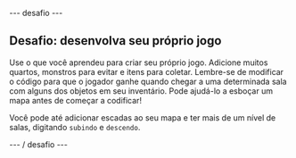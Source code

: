 \--- desafio \---

## Desafio: desenvolva seu próprio jogo

Use o que você aprendeu para criar seu próprio jogo. Adicione muitos quartos, monstros para evitar e itens para coletar. Lembre-se de modificar o código para que o jogador ganhe quando chegar a uma determinada sala com alguns dos objetos em seu inventário. Pode ajudá-lo a esboçar um mapa antes de começar a codificar!

Você pode até adicionar escadas ao seu mapa e ter mais de um nível de salas, digitando `subindo` e `descendo`.

\--- / desafio \---